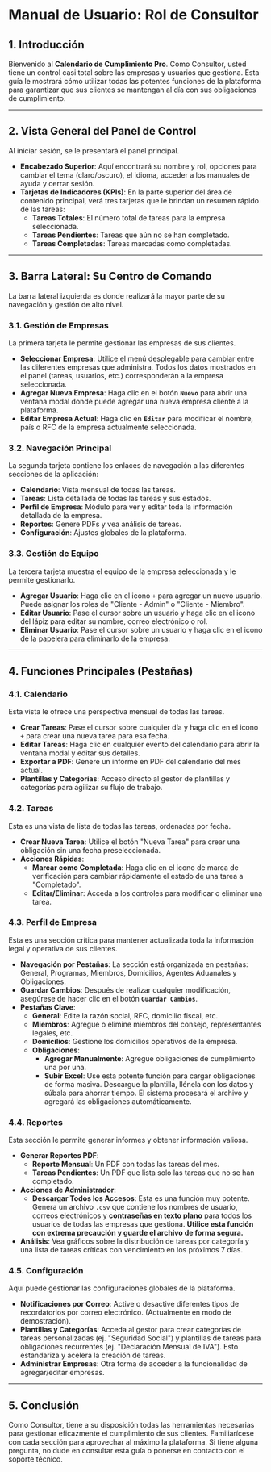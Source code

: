 # Manual de Usuario: Rol de Consultor

## 1. Introducción

Bienvenido al **Calendario de Cumplimiento Pro**. Como Consultor, usted tiene un control casi total sobre las empresas y usuarios que gestiona. Esta guía le mostrará cómo utilizar todas las potentes funciones de la plataforma para garantizar que sus clientes se mantengan al día con sus obligaciones de cumplimiento.

---

## 2. Vista General del Panel de Control

Al iniciar sesión, se le presentará el panel principal.

- **Encabezado Superior**: Aquí encontrará su nombre y rol, opciones para cambiar el tema (claro/oscuro), el idioma, acceder a los manuales de ayuda y cerrar sesión.
- **Tarjetas de Indicadores (KPIs)**: En la parte superior del área de contenido principal, verá tres tarjetas que le brindan un resumen rápido de las tareas:
    - **Tareas Totales**: El número total de tareas para la empresa seleccionada.
    - **Tareas Pendientes**: Tareas que aún no se han completado.
    - **Tareas Completadas**: Tareas marcadas como completadas.

---

## 3. Barra Lateral: Su Centro de Comando

La barra lateral izquierda es donde realizará la mayor parte de su navegación y gestión de alto nivel.

### 3.1. Gestión de Empresas

La primera tarjeta le permite gestionar las empresas de sus clientes.

- **Seleccionar Empresa**: Utilice el menú desplegable para cambiar entre las diferentes empresas que administra. Todos los datos mostrados en el panel (tareas, usuarios, etc.) corresponderán a la empresa seleccionada.
- **Agregar Nueva Empresa**: Haga clic en el botón **`Nuevo`** para abrir una ventana modal donde puede agregar una nueva empresa cliente a la plataforma.
- **Editar Empresa Actual**: Haga clic en **`Editar`** para modificar el nombre, país o RFC de la empresa actualmente seleccionada.

### 3.2. Navegación Principal

La segunda tarjeta contiene los enlaces de navegación a las diferentes secciones de la aplicación:

- **Calendario**: Vista mensual de todas las tareas.
- **Tareas**: Lista detallada de todas las tareas y sus estados.
- **Perfil de Empresa**: Módulo para ver y editar toda la información detallada de la empresa.
- **Reportes**: Genere PDFs y vea análisis de tareas.
- **Configuración**: Ajustes globales de la plataforma.

### 3.3. Gestión de Equipo

La tercera tarjeta muestra el equipo de la empresa seleccionada y le permite gestionarlo.

- **Agregar Usuario**: Haga clic en el icono `+` para agregar un nuevo usuario. Puede asignar los roles de "Cliente - Admin" o "Cliente - Miembro".
- **Editar Usuario**: Pase el cursor sobre un usuario y haga clic en el icono del lápiz para editar su nombre, correo electrónico o rol.
- **Eliminar Usuario**: Pase el cursor sobre un usuario y haga clic en el icono de la papelera para eliminarlo de la empresa.

---

## 4. Funciones Principales (Pestañas)

### 4.1. Calendario

Esta vista le ofrece una perspectiva mensual de todas las tareas.

- **Crear Tareas**: Pase el cursor sobre cualquier día y haga clic en el icono `+` para crear una nueva tarea para esa fecha.
- **Editar Tareas**: Haga clic en cualquier evento del calendario para abrir la ventana modal y editar sus detalles.
- **Exportar a PDF**: Genere un informe en PDF del calendario del mes actual.
- **Plantillas y Categorías**: Acceso directo al gestor de plantillas y categorías para agilizar su flujo de trabajo.

### 4.2. Tareas

Esta es una vista de lista de todas las tareas, ordenadas por fecha.

- **Crear Nueva Tarea**: Utilice el botón "Nueva Tarea" para crear una obligación sin una fecha preseleccionada.
- **Acciones Rápidas**:
    - **Marcar como Completada**: Haga clic en el icono de marca de verificación para cambiar rápidamente el estado de una tarea a "Completado".
    - **Editar/Eliminar**: Acceda a los controles para modificar o eliminar una tarea.

### 4.3. Perfil de Empresa

Esta es una sección crítica para mantener actualizada toda la información legal y operativa de sus clientes.

- **Navegación por Pestañas**: La sección está organizada en pestañas: General, Programas, Miembros, Domicilios, Agentes Aduanales y Obligaciones.
- **Guardar Cambios**: Después de realizar cualquier modificación, asegúrese de hacer clic en el botón **`Guardar Cambios`**.
- **Pestañas Clave**:
    - **General**: Edite la razón social, RFC, domicilio fiscal, etc.
    - **Miembros**: Agregue o elimine miembros del consejo, representantes legales, etc.
    - **Domicilios**: Gestione los domicilios operativos de la empresa.
    - **Obligaciones**:
        - **Agregar Manualmente**: Agregue obligaciones de cumplimiento una por una.
        - **Subir Excel**: Use esta potente función para cargar obligaciones de forma masiva. Descargue la plantilla, llénela con los datos y súbala para ahorrar tiempo. El sistema procesará el archivo y agregará las obligaciones automáticamente.

### 4.4. Reportes

Esta sección le permite generar informes y obtener información valiosa.

- **Generar Reportes PDF**:
    - **Reporte Mensual**: Un PDF con todas las tareas del mes.
    - **Tareas Pendientes**: Un PDF que lista solo las tareas que no se han completado.
- **Acciones de Administrador**:
    - **Descargar Todos los Accesos**: Esta es una función muy potente. Genera un archivo `.csv` que contiene los nombres de usuario, correos electrónicos y **contraseñas en texto plano** para todos los usuarios de todas las empresas que gestiona. **Utilice esta función con extrema precaución y guarde el archivo de forma segura.**
- **Análisis**: Vea gráficos sobre la distribución de tareas por categoría y una lista de tareas críticas con vencimiento en los próximos 7 días.

### 4.5. Configuración

Aquí puede gestionar las configuraciones globales de la plataforma.

- **Notificaciones por Correo**: Active o desactive diferentes tipos de recordatorios por correo electrónico. (Actualmente en modo de demostración).
- **Plantillas y Categorías**: Acceda al gestor para crear categorías de tareas personalizadas (ej. "Seguridad Social") y plantillas de tareas para obligaciones recurrentes (ej. "Declaración Mensual de IVA"). Esto estandariza y acelera la creación de tareas.
- **Administrar Empresas**: Otra forma de acceder a la funcionalidad de agregar/editar empresas.

---

## 5. Conclusión

Como Consultor, tiene a su disposición todas las herramientas necesarias para gestionar eficazmente el cumplimiento de sus clientes. Familiarícese con cada sección para aprovechar al máximo la plataforma. Si tiene alguna pregunta, no dude en consultar esta guía o ponerse en contacto con el soporte técnico.

